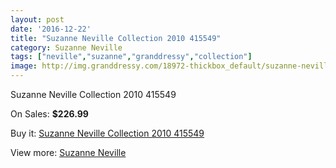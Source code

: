 ```yaml
---
layout: post
date: '2016-12-22'
title: "Suzanne Neville Collection 2010 415549"
category: Suzanne Neville
tags: ["neville","suzanne","granddressy","collection"]
image: http://img.granddressy.com/18972-thickbox_default/suzanne-neville-collection-2010-415549.jpg
---
```

Suzanne Neville Collection 2010 415549

On Sales: **$226.99**
<a href="https://www.granddressy.com/en/suzanne-neville/17955-suzanne-neville-collection-2010-415549.html"><amp-img layout="responsive" width="600" height="600" src="//img.granddressy.com/18972-thickbox_default/suzanne-neville-collection-2010-415549.jpg" alt="Suzanne Neville Collection 2010 415549 0" /></a>

Buy it: [Suzanne Neville Collection 2010 415549](https://www.granddressy.com/en/suzanne-neville/17955-suzanne-neville-collection-2010-415549.html "Suzanne Neville Collection 2010 415549")

View more: [Suzanne Neville](https://www.granddressy.com/en/129-suzanne-neville "Suzanne Neville")